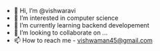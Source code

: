 - 👋 Hi, I’m @vishwaravi
- 👀 I’m interested in computer science
- 🌱 I’m currently learning backend developement
- 💞️ I’m looking to collaborate on ...
- 📫 How to reach me - vishwaman45@gmail.com

<!---
vishwaravi/vishwaravi is a ✨ special ✨ repository because its `README.md` (this file) appears on your GitHub profile.
You can click the Preview link to take a look at your changes.
--->
